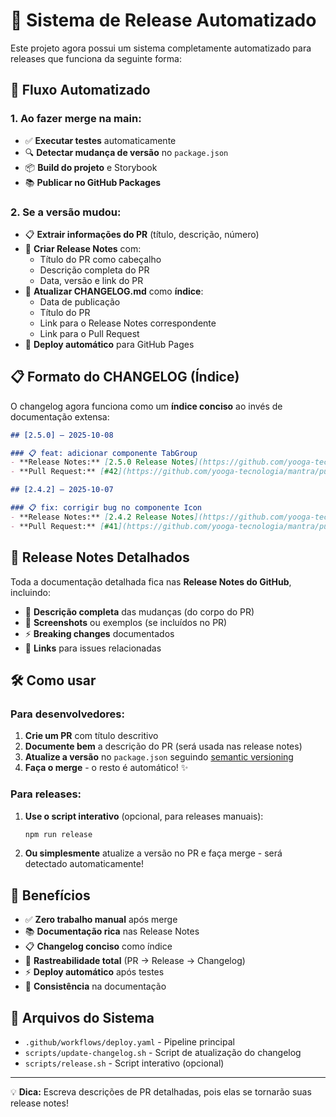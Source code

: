 # 🤖 Sistema de Release Automatizado

Este projeto agora possui um sistema completamente automatizado para releases que funciona da seguinte forma:

## 🔄 Fluxo Automatizado

### 1. **Ao fazer merge na main:**
- ✅ **Executar testes** automaticamente
- 🔍 **Detectar mudança de versão** no `package.json`
- 📦 **Build do projeto** e Storybook
- 📚 **Publicar no GitHub Packages**

### 2. **Se a versão mudou:**
- 📋 **Extrair informações do PR** (título, descrição, número)
- 📝 **Criar Release Notes** com:
  - Título do PR como cabeçalho
  - Descrição completa do PR
  - Data, versão e link do PR
- 🔗 **Atualizar CHANGELOG.md** como **índice**:
  - Data de publicação
  - Título do PR
  - Link para o Release Notes correspondente
  - Link para o Pull Request
- 🚀 **Deploy automático** para GitHub Pages

## 📋 Formato do CHANGELOG (Índice)

O changelog agora funciona como um **índice conciso** ao invés de documentação extensa:

```markdown
## [2.5.0] – 2025-10-08

### 📋 feat: adicionar componente TabGroup
- **Release Notes:** [2.5.0 Release Notes](https://github.com/yooga-tecnologia/mantra/releases/tag/v2.5.0)
- **Pull Request:** [#42](https://github.com/yooga-tecnologia/mantra/pull/42)

## [2.4.2] – 2025-10-07

### 📋 fix: corrigir bug no componente Icon
- **Release Notes:** [2.4.2 Release Notes](https://github.com/yooga-tecnologia/mantra/releases/tag/v2.4.2)
- **Pull Request:** [#41](https://github.com/yooga-tecnologia/mantra/pull/41)
```

## 📝 Release Notes Detalhados

Toda a documentação detalhada fica nas **Release Notes do GitHub**, incluindo:

- 🎯 **Descrição completa** das mudanças (do corpo do PR)
- 📸 **Screenshots** ou exemplos (se incluídos no PR)
- ⚡ **Breaking changes** documentados
- 🔗 **Links** para issues relacionadas

## 🛠 Como usar

### Para desenvolvedores:

1. **Crie um PR** com título descritivo
2. **Documente bem** a descrição do PR (será usada nas release notes)
3. **Atualize a versão** no `package.json` seguindo [semantic versioning](https://semver.org/)
4. **Faça o merge** - o resto é automático! ✨

### Para releases:

1. **Use o script interativo** (opcional, para releases manuais):
   ```bash
   npm run release
   ```

2. **Ou simplesmente** atualize a versão no PR e faça merge - será detectado automaticamente!

## 🎯 Benefícios

- ✅ **Zero trabalho manual** após merge
- 📚 **Documentação rica** nas Release Notes  
- 📋 **Changelog conciso** como índice
- 🔗 **Rastreabilidade total** (PR → Release → Changelog)
- ⚡ **Deploy automático** após testes
- 🎨 **Consistência** na documentação

## 🔧 Arquivos do Sistema

- `.github/workflows/deploy.yaml` - Pipeline principal
- `scripts/update-changelog.sh` - Script de atualização do changelog
- `scripts/release.sh` - Script interativo (opcional)

---

💡 **Dica:** Escreva descrições de PR detalhadas, pois elas se tornarão suas release notes!